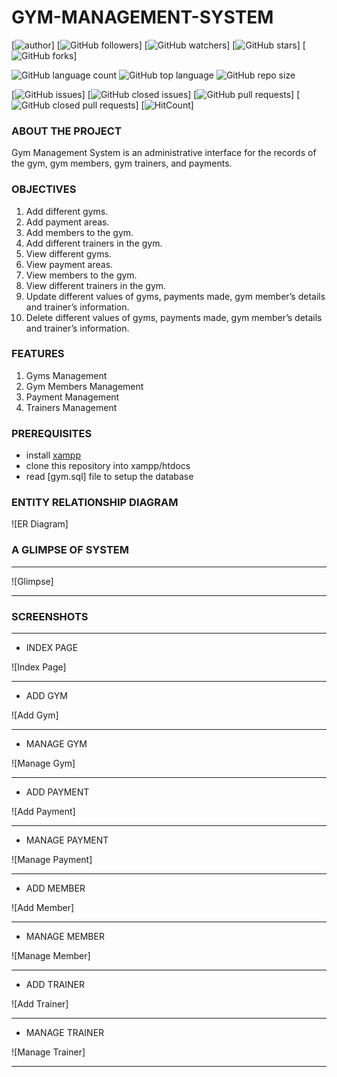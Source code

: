 # GYM-MANAGEMENT-SYSTEM

[![author](https://img.shields.io/badge/author-ff69b4.svg?style=flat-square)]
[![GitHub followers](https://img.shields.io/github/followers/style=social)]
[![GitHub watchers](https://img.shields.io/github/watchers/GYM-MANAGEMENT-SYSTEM?style=social)]
[![GitHub stars](https://img.shields.io/github/stars/GYM-MANAGEMENT-SYSTEMstyle=social)]
[![GitHub forks](https://img.shields.io/github/forks/GYM-MANAGEMENT-SYSTEMstyle=social)]

![GitHub language count](https://img.shields.io/github/languages/count/GYM-MANAGEMENT-SYSTEMstyle=flat-square)
![GitHub top language](https://img.shields.io/github/languages/top/GYM-MANAGEMENT-SYSTEMlogoColor=9cf&style=flat-square)
![GitHub repo size](https://img.shields.io/github/repo-size/GYM-MANAGEMENT-SYSTEMlogoColor=important&style=flat-square)

[![GitHub issues](https://img.shields.io/github/issues/GYM-MANAGEMENT-SYSTEM?style=flat-square)]
[![GitHub closed issues](https://img.shields.io/github/issues-closed/GYM-MANAGEMENT-SYSTEM?style=flat-square)]
[![GitHub pull requests](https://img.shields.io/github/issues-pr/GYM-MANAGEMENT-SYSTEM?logoColor=yellow&style=flat-square)]
[![GitHub closed pull requests](https://img.shields.io/github/issues-pr-closed/GYM-MANAGEMENT-SYSTEM?logoColor=yellow&style=flat-square)]
[![HitCount](http://hits.dwyl.com/GYM-MANAGEMENT-SYSTEM.svg)]

### ABOUT THE PROJECT
Gym Management System is an administrative interface for the records of the gym, gym members, gym trainers, and payments.

### OBJECTIVES
1. Add different gyms.
2. Add payment areas.
3. Add members to the gym.
4. Add different trainers in the gym.
5. View different gyms.
6. View payment areas.
7. View members to the gym.
8. View different trainers in the gym.
9. Update different values of gyms, payments made, gym member’s details and trainer’s information.
10. Delete different values of gyms, payments made, gym member’s details and trainer’s information.

### FEATURES
1. Gyms Management
2. Gym Members Management
3. Payment Management
4. Trainers Management

### PREREQUISITES
- install [xampp](https://www.apachefriends.org/download.html)
- clone this repository into xampp/htdocs
- read [gym.sql] file to setup the database

### ENTITY RELATIONSHIP DIAGRAM
![ER Diagram]
### A GLIMPSE OF SYSTEM
***
![Glimpse]
***

### SCREENSHOTS
***
* INDEX PAGE

![Index Page]

***
* ADD GYM

![Add Gym]

***
* MANAGE GYM

![Manage Gym]

***
* ADD PAYMENT

![Add Payment]

***
* MANAGE PAYMENT

![Manage Payment]

***
* ADD MEMBER

![Add Member]

***
* MANAGE MEMBER

![Manage Member]

***
* ADD TRAINER

![Add Trainer]

***
* MANAGE TRAINER

![Manage Trainer]
***

